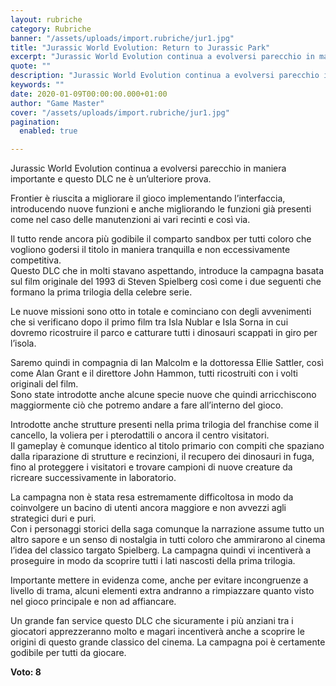 ```yaml
---
layout: rubriche
category: Rubriche
banner: "/assets/uploads/import.rubriche/jur1.jpg"
title: "Jurassic World Evolution: Return to Jurassic Park"
excerpt: "Jurassic World Evolution continua a evolversi parecchio in maniera importante e questo DLC ne è un’ulteriore prova. Frontier è riuscita a migliorare il gioco implementando l’interfaccia, introducendo nuove funzioni e anche migliorando le funzioni già presenti come nel caso delle manutenzioni ai vari recinti e così via. Il tutto rende ancora più godibile il comparto [&hellip"
quote: ""
description: "Jurassic World Evolution continua a evolversi parecchio in maniera importante e questo DLC ne è un’ulteriore prova. Frontier è riuscita a migliorare il gioco implementando l’interfaccia, introducendo nuove funzioni e anche migliorando le funzioni già presenti come nel caso delle manutenzioni ai vari recinti e così via. Il tutto rende ancora più godibile il comparto [&hellip"
keywords: ""
date: 2020-01-09T00:00:00.000+01:00
author: "Game Master"
cover: "/assets/uploads/import.rubriche/jur1.jpg"
pagination:
  enabled: true

---
```


Jurassic World Evolution continua a evolversi parecchio in maniera importante e questo DLC ne è un’ulteriore prova.

Frontier è riuscita a migliorare il gioco implementando l’interfaccia, introducendo nuove funzioni e anche migliorando le funzioni già presenti come nel caso delle manutenzioni ai vari recinti e così via.

Il tutto rende ancora più godibile il comparto sandbox per tutti coloro che vogliono godersi il titolo in maniera tranquilla e non eccessivamente competitiva.  
Questo DLC che in molti stavano aspettando, introduce la campagna basata sul film originale del 1993 di Steven Spielberg così come i due seguenti che formano la prima trilogia della celebre serie.

Le nuove missioni sono otto in totale e cominciano con degli avvenimenti che si verificano dopo il primo film tra Isla Nublar e Isla Sorna in cui dovremo ricostruire il parco e catturare tutti i dinosauri scappati in giro per l’isola.

Saremo quindi in compagnia di Ian Malcolm e la dottoressa Ellie Sattler, così come Alan Grant e il direttore John Hammon, tutti ricostruiti con i volti originali del film.  
Sono state introdotte anche alcune specie nuove che quindi arricchiscono maggiormente ciò che potremo andare a fare all’interno del gioco.

Introdotte anche strutture presenti nella prima trilogia del franchise come il cancello, la voliera per i pterodattili o ancora il centro visitatori.  
Il gameplay è comunque identico al titolo primario con compiti che spaziano dalla riparazione di strutture e recinzioni, il recupero dei dinosauri in fuga, fino al proteggere i visitatori e trovare campioni di nuove creature da ricreare successivamente in laboratorio.

La campagna non è stata resa estremamente difficoltosa in modo da coinvolgere un bacino di utenti ancora maggiore e non avvezzi agli strategici duri e puri.  
Con i personaggi storici della saga comunque la narrazione assume tutto un altro sapore e un senso di nostalgia in tutti coloro che ammirarono al cinema l’idea del classico targato Spielberg. La campagna quindi vi incentiverà a proseguire in modo da scoprire tutti i lati nascosti della prima trilogia.

Importante mettere in evidenza come, anche per evitare incongruenze a livello di trama, alcuni elementi extra andranno a rimpiazzare quanto visto nel gioco principale e non ad affiancare.

Un grande fan service questo DLC che sicuramente i più anziani tra i giocatori apprezzeranno molto e magari incentiverà anche a scoprire le origini di questo grande classico del cinema. La campagna poi è certamente godibile per tutti da giocare.

**Voto: 8**